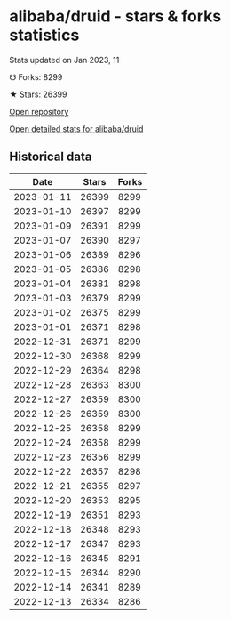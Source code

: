 # alibaba/druid - stars & forks statistics

Stats updated on Jan 2023, 11

☋ Forks: 8299

★ Stars: 26399

[Open repository](https://github.com/alibaba/druid)

[Open detailed stats for alibaba/druid](https://reviewgithub.com/rep/alibaba/druid)

## Historical data
| Date | Stars | Forks |
|------|-------|-------|
| 2023-01-11 | 26399 | 8299 | 
| 2023-01-10 | 26397 | 8299 | 
| 2023-01-09 | 26391 | 8299 | 
| 2023-01-07 | 26390 | 8297 | 
| 2023-01-06 | 26389 | 8296 | 
| 2023-01-05 | 26386 | 8298 | 
| 2023-01-04 | 26381 | 8298 | 
| 2023-01-03 | 26379 | 8299 | 
| 2023-01-02 | 26375 | 8299 | 
| 2023-01-01 | 26371 | 8298 | 
| 2022-12-31 | 26371 | 8299 | 
| 2022-12-30 | 26368 | 8299 | 
| 2022-12-29 | 26364 | 8298 | 
| 2022-12-28 | 26363 | 8300 | 
| 2022-12-27 | 26359 | 8300 | 
| 2022-12-26 | 26359 | 8300 | 
| 2022-12-25 | 26358 | 8299 | 
| 2022-12-24 | 26358 | 8299 | 
| 2022-12-23 | 26356 | 8299 | 
| 2022-12-22 | 26357 | 8298 | 
| 2022-12-21 | 26355 | 8297 | 
| 2022-12-20 | 26353 | 8295 | 
| 2022-12-19 | 26351 | 8293 | 
| 2022-12-18 | 26348 | 8293 | 
| 2022-12-17 | 26347 | 8293 | 
| 2022-12-16 | 26345 | 8291 | 
| 2022-12-15 | 26344 | 8290 | 
| 2022-12-14 | 26341 | 8289 | 
| 2022-12-13 | 26334 | 8286 | 

